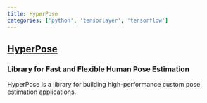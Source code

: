 ```yaml
---
title: HyperPose
categories: ['python', 'tensorlayer', 'tensorflow']
---
```

## [HyperPose](https://github.com/tensorlayer/HyperPose)

### Library for Fast and Flexible Human Pose Estimation


HyperPose is a library for building high-performance custom pose estimation applications.
